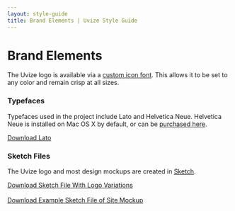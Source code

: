 ```yaml
---
layout: style-guide
title: Brand Elements | Uvize Style Guide
---
```


# Brand Elements

The Uvize logo is available via a <a href="/downloads/fonts/Uvize-Logo.zip">custom icon font</a>. This allows it to be set to any color and remain crisp at all sizes.

<div class="example">
  <span class="uvize-graph-logo-font icon-uvize-graph-sidebar-solid"></span>  
</div>

### Typefaces

Typefaces used in the project include Lato and Helvetica Neue. Helvetica Neue is installed on Mac OS X by default, or can be <a href="https://www.myfonts.com/fonts/linotype/neue-helvetica/">purchased here</a>.

<a  href="/downloads/fonts/lato.zip" class="accent-link add-arrow">Download Lato</a>

### Sketch Files

The Uvize logo and most design mockups are created in [Sketch](http://www.sketchapp.com/).

<a  href="/downloads/sketch/Uvize-MARKETING-brand_layout.zip" class="accent-link add-arrow">Download Sketch File With Logo Variations</a>
<br><br>
<a href="/downloads/sketch/Uvize-MOCK_UP_EXAMPLE.zip" class="accent-link add-arrow">Download Example Sketch File of Site Mockup</a>
